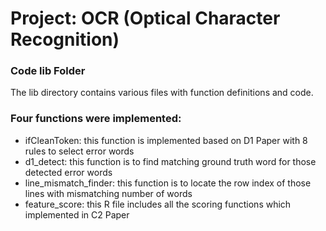 # Project: OCR (Optical Character Recognition) 

### Code lib Folder

The lib directory contains various files with function definitions and code.

### Four functions were implemented:
* ifCleanToken: this function is implemented based on D1 Paper with 8 rules to select error words
* d1_detect: this function is to find matching ground truth word for those detected error words
* line_mismatch_finder: this function is to locate the row index of those lines with mismatching number of words
* feature_score: this R file includes all the scoring functions which implemented in C2 Paper

